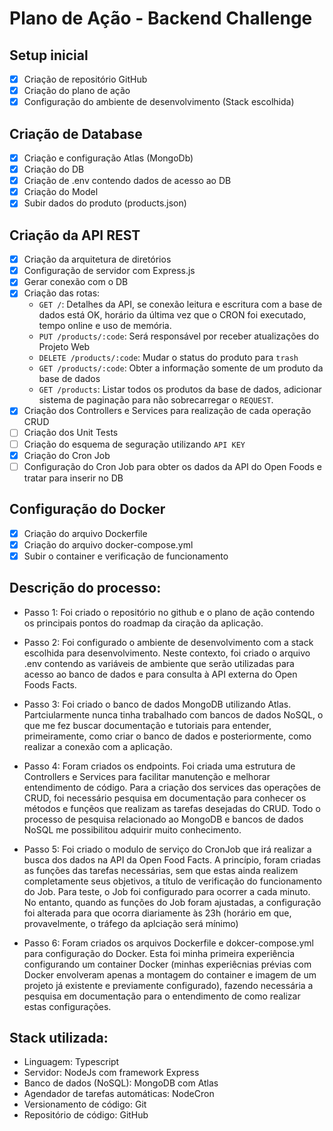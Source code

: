 # Plano de Ação - Backend Challenge

## Setup inicial

- [X] Criação de repositório GitHub
- [X] Criação do plano de ação
- [X] Configuração do ambiente de desenvolvimento (Stack escolhida)

## Criação de Database

- [X] Criação e configuração Atlas (MongoDb)
- [X] Criação do DB
- [X] Criação de .env contendo dados de acesso ao DB
- [X] Criação do Model
- [X] Subir dados do produto (products.json)

## Criação da API REST

- [X] Criação da arquitetura de diretórios
- [X] Configuração de servidor com Express.js
- [X] Gerar conexão com o DB
- [X] Criação das rotas:
    - `GET /`: Detalhes da API, se conexão leitura e escritura com a base de dados está OK, horário da última vez que o CRON foi executado, tempo online e uso de memória.
    - `PUT /products/:code`: Será responsável por receber atualizações do Projeto Web
    - `DELETE /products/:code`: Mudar o status do produto para `trash`
    - `GET /products/:code`: Obter a informação somente de um produto da base de dados
    - `GET /products`: Listar todos os produtos da base de dados, adicionar sistema de paginação para não sobrecarregar o `REQUEST`.
- [X] Criação dos Controllers e Services para realização de cada operação CRUD
- [ ] Criação dos Unit Tests
- [ ] Criação do esquema de seguração utilizando `API KEY`
- [X] Criação do Cron Job
- [ ] Configuração do Cron Job para obter os dados da API do Open Foods e tratar para inserir no DB

## Configuração do Docker
- [X] Criação do arquivo Dockerfile
- [X] Criação do arquivo docker-compose.yml
- [X] Subir o container e verificação de funcionamento

## Descrição do processo:

- Passo 1: Foi criado o repositório no github e o plano de ação contendo os principais pontos do roadmap da ciração da aplicação.

- Passo 2: Foi configurado o ambiente de desenvolvimento com a stack escolhida para desenvolvimento. Neste contexto, foi criado o arquivo .env contendo as variáveis de ambiente que serão utilizadas para acesso ao banco de dados e para consulta à API externa do Open Foods Facts.

- Passo 3: Foi criado o banco de dados MongoDB utilizando Atlas. Partciularmente nunca tinha trabalhado com bancos de dados NoSQL, o que me fez buscar documentação e tutoriais para entender, primeiramente, como criar o banco de dados e posteriormente, como realizar a conexão com a aplicação.

- Passo 4: Foram criados os endpoints. Foi criada uma estrutura de Controllers e Services para facilitar manutenção e melhorar entendimento de código. Para a criação dos services das operações de CRUD, foi necessário pesquisa em documentação para conhecer os métodos e funçẽos que realizam as tarefas desejadas do CRUD. Todo o processo de pesquisa relacionado ao MongoDB e bancos de dados NoSQL me possibilitou adquirir muito conhecimento.

- Passo 5: Foi criado o modulo de serviço do CronJob que irá realizar a busca dos dados na API da Open Food Facts. A princípio, foram criadas as funções das tarefas necessárias, sem que estas ainda realizem completamente seus objetivos, a título de verificação do funcionamento do Job. Para teste, o Job foi configurado para ocorrer a cada minuto. No entanto, quando as funções do Job foram ajustadas, a configuração foi alterada para que ocorra diariamente às 23h (horário em que, provavelmente, o tráfego da aplciação será mínimo)

- Passo 6: Foram criados os arquivos Dockerfile e dokcer-compose.yml para configuração do Docker. Esta foi minha primeira experiência configurando um container Docker (minhas experiêcnias prévias com Docker envolveram apenas a montagem do container e imagem de um projeto já existente e previamente configurado), fazendo necessária a pesquisa em documentação para o entendimento de como realizar estas configurações.

## Stack utilizada:

- Linguagem: Typescript
- Servidor: NodeJs com framework Express
- Banco de dados (NoSQL): MongoDB com Atlas
- Agendador de tarefas automáticas: NodeCron
- Versionamento de código: Git
- Repositório de código: GitHub